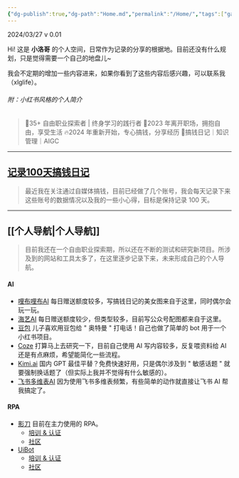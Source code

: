 ```yaml
---
{"dg-publish":true,"dg-path":"Home.md","permalink":"/Home/","tags":["gardenEntry"],"created":"2024-03-26","updated":"2024-03-27"}
---
```


2024/03/27 v 0.01

Hi! 这是 **小洛哥** 的个人空间，日常作为记录的分享的根据地。目前还没有什么规划，只是觉得需要一个自己的地盘儿~

我会不定期的增加一些内容进来，如果你看到了这些内容后感兴趣，可以联系我（xlglife）。

###### 附：小红书风格的个人简介
> 🌟35+ 自由职业探索者 | 终身学习的践行者 
> 👀2023 年离开职场，拥抱自由，享受生活 
> 🔥2024 年重新开始，专心搞钱，分享经历 
> 🌈搞钱日记｜知识管理｜AIGC

---
## [记录100天搞钱日记](https://www.xiaohongshu.com/user/profile/65dd4aef000000000d025ee2)
> 最近我在关注通过自媒体搞钱，目前已经做了几个账号，我会每天记录下来这些账号的数据情况以及我的一些小心得，目标是保持记录 100 天。

---

## [[个人导航\|个人导航]]
> 目前我还在一个自由职业探索期，所以还在不断的测试和研究新项目。所涉及到的网站和工具太多了，在这里逐步记录下来，未来形成自己的个人导航。

#### AI
- [哩布哩布AI](https://www.liblib.art/) 每日赠送额度较多，写搞钱日记的美女图来自于这里，同时偶尔会玩一玩。
- [海艺AI](https://www.seaart.me/zhCN) 每日赠送额度较少，但类型较多，目前写公众号配图都来自于这里。
- [豆包](https://www.doubao.com/chat/) 儿子喜欢用豆包给 " 奥特曼 " 打电话！自己也做了简单的 bot 用于一个小红书项目。
- [Coze](https://www.coze.com/) 打算马上去研究一下，目前自己使用 AI 写内容较多，反复喂资料给 AI 还是有点麻烦，希望能简化一些流程。
- [Kimi.ai](https://kimi.moonshot.cn/) 国内 GPT 最佳平替？免费快速好用，只是偶尔涉及到 " 敏感话题 " 就要强制换话题了（但实际上我并不觉得有什么敏感的）。
- [飞书多维表AI](https://base.feishu.cn/academy/ai) 因为使用飞书多维表频繁，有些简单的动作就直接让飞书 AI 帮我搞定了。

#### RPA
- [影刀](https://www.yingdao.com/) 目前在主力使用的 RPA。
	- [培训 & 认证](https://college.yingdao.com/)
	- [社区](https://www.yingdao.com/community/homePage)
- [UiBot](https://www.uibot.com.cn/)
	- [培训 & 认证](https://laiye.com/academy/rpa/study)
	- [社区](https://forum.laiye.com/)